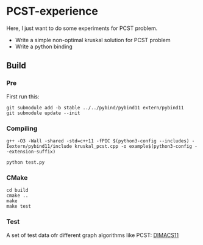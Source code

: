# PCST-experience
Here, I just want to do some experiments for PCST problem.
- Write a simple non-optimal kruskal solution for PCST problem
- Write a python binding


## Build

### Pre
First run this:
```
git submodule add -b stable ../../pybind/pybind11 extern/pybind11
git submodule update --init
```


### Compiling 
```
g++ -O3 -Wall -shared -std=c++11 -fPIC $(python3-config --includes) -Iextern/pybind11/include kruskal_pcst.cpp -o example$(python3-config --extension-suffix)

python test.py
```

### CMake
```
cd build
cmake ..
make
make test
```

### Test
A set of test data ofr different graph algorithms like PCST:
[DIMACS11](https://dimacs11.zib.de/downloads.html)
